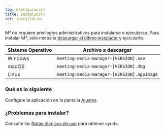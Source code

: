 ```yaml
---
tag: Configuración
title: Instalación
ref: installation
---
```


M³ no requiere privilegios administrativos para instalarse o ejecutarse. Para instalar M³, solo necesita [descargar el último instalador]({{site.github}}/releases/latest) y ejecutarlo.

| Sistema Operativo | Archivo a descargar                                    |
| ----------------- | ------------------------------------------------------ |
| Windows           | `meeting-media-manager-[VERSION].exe`           |
| macOS             | `meeting-media-manager-[VERSION].dmg` |
| Linux             | `meeting-media-manager-[VERSION].AppImage`      |

### Qué es lo siguiente

Configure la aplicación en la pantalla [Ajustes]({{page.lang}}/#configuration).

### ¿Problemas para instalar?

Consulte las [Notas técnicas de uso]({{page.lang}}/#usage-notes) para obtener ayuda.
